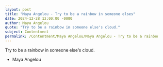 ```yaml
---
layout: post
title: "Maya Angelou - Try to be a rainbow in someone elses"
date: 2024-12-28 12:00:00 -0000
author: Maya Angelou
quote: "Try to be a rainbow in someone else's cloud."
subject: Contentment
permalink: /Contentment/Maya Angelou/Maya Angelou - Try to be a rainbow in someone elses
---
```


Try to be a rainbow in someone else's cloud.

- Maya Angelou
